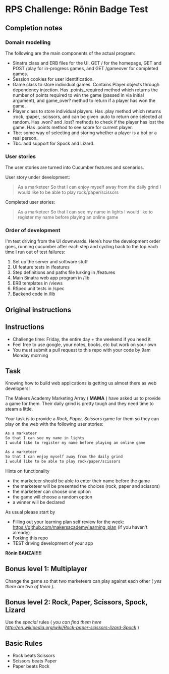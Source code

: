 # RPS Challenge: Rōnin Badge Test

## Completion notes

### Domain modelling

The following are the main components of the actual program:

* Sinatra class and ERB files for the UI. GET / for the homepage, GET and POST /play for in-progress games, and GET /gameover for completed games.
* Session cookies for user identification.
* Game class to store individual games. Contains Player objects through dependency injection. Has .points_required method which returns the number of points required to win the game (passed in via initial argument), and game_over? method to return if a player has won the game.
* Player class to store individual players. Has .play method which returns :rock, :paper, :scissors, and can be given :auto to return one selected at random. Has .won? and .lost? methods to check if the player has lost the game. Has .points method to see score for current player.
* Tbc: some way of selecting and storing whether a player is a bot or a real person.
* Tbc: add support for Spock and Lizard.

### User stories

The user stories are turned into Cucumber features and scenarios.

User story under development:

> As a marketeer
> So that I can enjoy myself away from the daily grind
> I would like to be able to play rock/paper/scissors

Completed user stories:

> As a marketeer
> So that I can see my name in lights
> I would like to register my name before playing an online game

### Order of development

I'm test driving from the UI downwards. Here’s how the development order goes, running cucumber after each step and cycling back to the top each time I run out of test failures:

1. Set up the server and software stuff
2. UI feature tests in /features
3. Step definitions and paths file lurking in /features
4. Main Sinatra web app program in /lib
5. ERB templates in /views
6. RSpec unit tests in /spec
7. Backend code in /lib


## Original instructions


Instructions
-------
* Challenge time: Friday, the entire day + the weekend if you need it
* Feel free to use google, your notes, books, etc but work on your own
* You must submit a pull request to this repo with your code by 9am Monday morning

Task
----

Knowing how to build web applications is getting us almost there as web developers!

The Makers Academy Marketing Array ( **MAMA** ) have asked us to provide a game for them. Their daily grind is pretty tough and they need time to steam a little.

Your task is to provide a _Rock, Paper, Scissors_ game for them so they can play on the web with the following user stories:

```sh
As a marketeer
So that I can see my name in lights
I would like to register my name before playing an online game

As a marketeer
So that I can enjoy myself away from the daily grind
I would like to be able to play rock/paper/scissors
```

Hints on functionality

- the marketeer should be able to enter their name before the game
- the marketeer will be presented the choices (rock, paper and scissors)
- the marketeer can choose one option
- the game will choose a random option
- a winner will be declared


As usual please start by

* Filling out your learning plan self review for the week: https://github.com/makersacademy/learning_plan (if you haven't already)
* Forking this repo
* TEST driving development of your app

**Rōnin BANZAI!!!!**

## Bonus level 1: Multiplayer

Change the game so that two marketeers can play against each other ( _yes there are two of them_ ).

## Bonus level 2: Rock, Paper, Scissors, Spock, Lizard

Use the _special_ rules ( _you can find them here http://en.wikipedia.org/wiki/Rock-paper-scissors-lizard-Spock_ )

## Basic Rules

- Rock beats Scissors
- Scissors beats Paper
- Paper beats Rock
